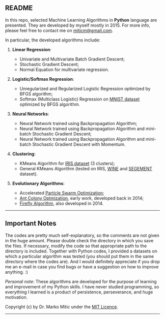## README ##

In this repo, selected Machine Learning Algorithms in **Python** language are presented. They are developed by myself mostly in 2015. For more info, please feel free to contact me on [miticm@gmail.com](mailto:miticm@gmail.com). 

In particular, the developed algorithms include:


1. **Linear Regression**: <ul><li>Univariate and Multivariate Batch Gradient Descent;</li> <li>Stochastic Gradient Descent;</li> <li>Normal Equation for multivariate regression.</li></ul>

2. **Logistic/Softmax Regression**: <ul><li>Unregularized and Regularized Logistic Regression optimized by BFGS algorithm;</li> <li>Softmax (Multiclass Logistic) Regression on [MNIST dataset](http://yann.lecun.com/exdb/mnist/) optimized by BFGS algorithm.</li></ul>

3. **Neural Networks**: <ul><li> Neural Network trained using Backpropagation Algorithm;</li> <li> Neural Network trained using Backpropagation Algorithm and mini-batch Stochastic Gradient Descent;</li> <li> Neural Network trained using Backpropagation Algorithm and mini-batch Stochastic Gradient Descent with Momentum.</li></ul>

4. **Clustering**: <ul><li> KMeans Algorithm for [IRIS dataset](https://archive.ics.uci.edu/ml/datasets/Iris) (3 clusters);</li><li> General KMeans Algorithm (tested on IRIS, [WINE](https://archive.ics.uci.edu/ml/datasets/Wine) and [SEGEMENT](https://archive.ics.uci.edu/ml/datasets/Image+Segmentation) dataset).</li></ul>

5. **Evolutionary Algorithms**: <ul><li> Accelerated [Particle Swarm Optimization](https://en.wikipedia.org/wiki/Particle_swarm_optimization);</li><li> [Ant Colony Optmization](http://www.scholarpedia.org/article/Ant_colony_optimization), early work, developed back in 2014; </li><li> [Firefly Algorithm](https://en.wikipedia.org/wiki/Firefly_algorithm), also developed in 2014.</li></ul>

----------
## Important Notes ##

The codes are pretty much self-explanatory, so the comments are not given in the huge amount. Please double check the directory in which you save the files. If necessary, modify the code so that appropriate path to the directory is included. Together with Python codes, I provided a datasets on which a particular algorithm was tested (you should put them in the same directory where the codes are). 
And I would definitely appreciate if you drop me an e-mail in case you find bugs or have a suggestion on how to improve anything. :) 

*Personal note*: These algorithms are developed for the purpose of learning and improvement of my Python skills. I have never studied programming, so everything I learned is a product of persistence, perseverance, and huge motivation. 

Copyright (c) by Dr. Marko Mitic under the [MIT Licence](https://en.wikipedia.org/wiki/MIT_License#License_terms). 

----------